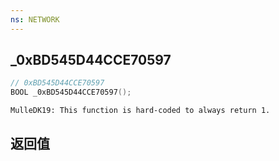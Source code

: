 ```yaml
---
ns: NETWORK
---
```

## _0xBD545D44CCE70597

```c
// 0xBD545D44CCE70597
BOOL _0xBD545D44CCE70597();
```

```
MulleDK19: This function is hard-coded to always return 1.  
```

## 返回值
